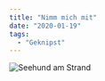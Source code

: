 ```yaml
---
title: "Nimm mich mit"
date: "2020-01-19"
tags:
  - "Geknipst"
---
```


![Seehund am Strand](/img/DACF3CDF-F6E5-4A92-90A4-072B7FFD076D-1024x768.jpeg)
